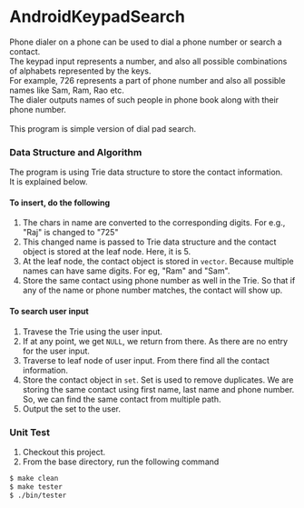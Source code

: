 # AndroidKeypadSearch

Phone dialer on a phone can be used to dial a phone number or search a contact.<br>
The keypad input represents a number, and also all possible combinations of alphabets represented by the keys.<br>
For example, 726 represents a part of phone number and also all possible names like Sam, Ram, Rao etc.<br>
The dialer outputs names of such people in phone book along with their phone number.
<br><br>This program is simple version of dial pad search.<br>

### Data Structure and Algorithm

The program is using Trie data structure to store the contact information.<br>
It is explained below.<br>

#### To insert, do the following
1. The chars in name are converted to the corresponding digits. For e.g., "Raj" is changed to "725"<br>
2. This changed name is passed to Trie data structure and the contact object is stored at the leaf node. Here, it is 5.<br>
3. At the leaf node, the contact object is stored in `vector`. Because multiple names can have same digits. For eg, "Ram" and "Sam".<br>
4. Store the same contact using phone number as well in the Trie. So that if any of the name or phone number matches, the contact will show up.<br>

#### To search user input
1. Travese the Trie using the user input.
2. If at any point, we get `NULL`, we return from there. As there are no entry for the user input.
3. Traverse to leaf node of user input. From there find all the contact information.<br>
4. Store the contact object in `set`. Set is used to remove duplicates. We are storing the same contact using first name, last name and phone number. So, we can find the same contact from multiple path.<br>
5. Output the set to the user.<br>

### Unit Test

1. Checkout this project.
2. From the base directory, run the following command
```bash
$ make clean
$ make tester
$ ./bin/tester
```
